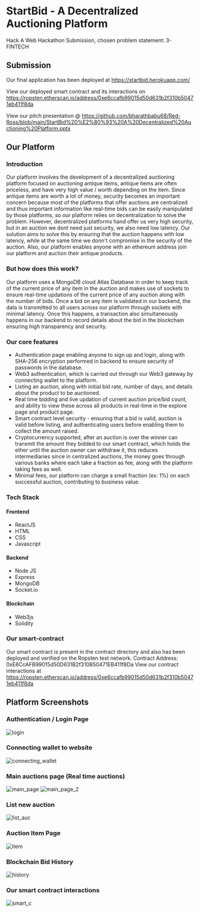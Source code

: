 # StartBid - A Decentralized Auctioning Platform
Hack A Web Hackathon Submission, chosen problem statement: 3-FINTECH

## Submission
Our final application has been deployed at https://startbid.herokuapp.com/

View our deployed smart contract and its interactions on https://ropsten.etherscan.io/address/0xe6ccafb99015d50d631b2f310b50471eb411f8da

View our pitch presentation @ https://github.com/bharathbabu68/Red-Ross/blob/main/StartBid%20%E2%80%93%20A%20Decentralized%20Auctioning%20Platform.pptx

## Our Platform
### Introduction
Our platform involves the development of a decentralized auctioning platform focused on auctioning antique items, antique items are often priceless, and have very high value / worth depending on the item. Since antique items are worth a lot of money, security becomes an important concern because most of the platforms that offer auctions are centralized and thus important information like real-time bids can be easily manipulated by those platforms, so our platform relies on decentralization to solve the problem. However, decentralized platforms hand offer us very high security, but in an auction we dont need just security, we also need low latency. Our solution aims to solve this by ensuring that the auction happens with low latency, while at the same time we donn't compromise in the security of the auction. Also, our platform enables anyone with an ethereum address join our platform and auction their antique products. 

### But how does this work?
Our platform uses a MongoDB cloud Atlas Database in order to keep track of the current price of any item in the auction and makes use of sockets to ensure real-time updations of the current price of any auction along with the number of bids. Once a bid on any item is validated in our backend, the data is transmitted to all users across our platform through sockets with minimal latency. Once this happens, a transaction also simultaneously happens in our backend to record details about the bid in the blockchain ensuring high transparency and security. 

### Our core features
- Authentication page enabling anyone to sign up and login, along with SHA-256 encryption performed in backend to ensure security of passwords in the database. 
- Web3 authentication, which is carried out through our Web3 gateway by connecting wallet to the platform. 
- Listing an auction, along with initial bid rate, number of days, and details about the product to be auctioned. 
- Real time bidding and live updation of current auction price/bid count, and ability to view these across all products in real-time in the explore page and product page. 
- Smart contract level security - ensuring that a bid is valid, auction is valid before listing, and authenticating users before enabling them to collect the amount raised.
- Cryptocurrency supported, after an auction is over the winner can transmit the amount they bidded to our smart contract, which holds the ether until the auction owner can withdraw it, this reduces intermediaries since in centralized auctions, the money goes through various banks where each take a fraction as fee, along with the platform taking fees as well. 
- Minimal fees, our platform can charge a small fraction (ex: 1%) on each successful auction, contributing to business value. 

### Tech Stack
#### Frontend
- ReactJS
- HTML
- CSS
- Javascript 
#### Backend
- Node JS
- Express
- MongoDB
- Socket.io
#### Blockchain
- Web3js
- Solidity

### Our smart-contract
Our smart contract is present in the contract directory and also has been deployed and verified on the Ropsten test network. 
Contract Address: 0xE6CcAFB99015d50D631B2f310B50471EB411f8Da
View our contract interactions at https://ropsten.etherscan.io/address/0xe6ccafb99015d50d631b2f310b50471eb411f8da

## Platform Screenshots
### Authentication / Login Page
![login](https://github.com/bharathbabu68/Red-Ross/blob/main/screenshots/1.png)

### Connecting wallet to website
![connecting_wallet](https://github.com/bharathbabu68/Red-Ross/blob/main/screenshots/2.png)

### Main auctions page (Real time auctions)
![main_page](https://github.com/bharathbabu68/Red-Ross/blob/main/screenshots/3.png)
![main_page_2](https://github.com/bharathbabu68/Red-Ross/blob/main/screenshots/4.png)

### List new auction
![list_auc](https://github.com/bharathbabu68/Red-Ross/blob/main/screenshots/5.png)

### Auction Item Page
![item](https://github.com/bharathbabu68/Red-Ross/blob/main/screenshots/6.png)

### Blockchain Bid History
![history](https://github.com/bharathbabu68/Red-Ross/blob/main/screenshots/7.png)

### Our smart contract interactions
![smart_c](https://github.com/bharathbabu68/Red-Ross/blob/main/screenshots/8.png)

